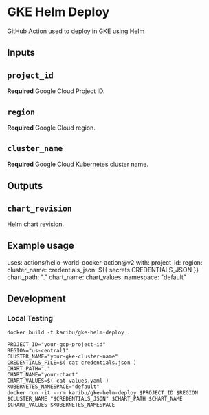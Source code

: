 # GKE Helm Deploy

GitHub Action used to deploy in GKE using Helm

## Inputs

## `project_id`

**Required** Google Cloud Project ID.

## `region`

**Required** Google Cloud region.

## `cluster_name`

**Required** Google Cloud Kubernetes cluster name.

## Outputs

## `chart_revision`

Helm chart revision.

## Example usage

uses: actions/hello-world-docker-action@v2
with:
  project_id:
  region:
  cluster_name:
  credentials_json: ${{ secrets.CREDENTIALS_JSON }}
  chart_path: "."
  chart_name:
  chart_values: 
  namespace: "default"

## Development

### Local Testing

```shell
docker build -t karibu/gke-helm-deploy .
```

```shell
PROJECT_ID="your-gcp-project-id"
REGION="us-central1"
CLUSTER_NAME="your-gke-cluster-name"
CREDENTIALS_FILE=$( cat credentials.json )
CHART_PATH="."
CHART_NAME="your-chart"
CHART_VALUES=$( cat values.yaml )
KUBERNETES_NAMESPACE="default"
docker run -it --rm karibu/gke-helm-deploy $PROJECT_ID $REGION $CLUSTER_NAME "$CREDENTIALS_JSON" $CHART_PATH $CHART_NAME $CHART_VALUES $KUBERNETES_NAMESPACE
```